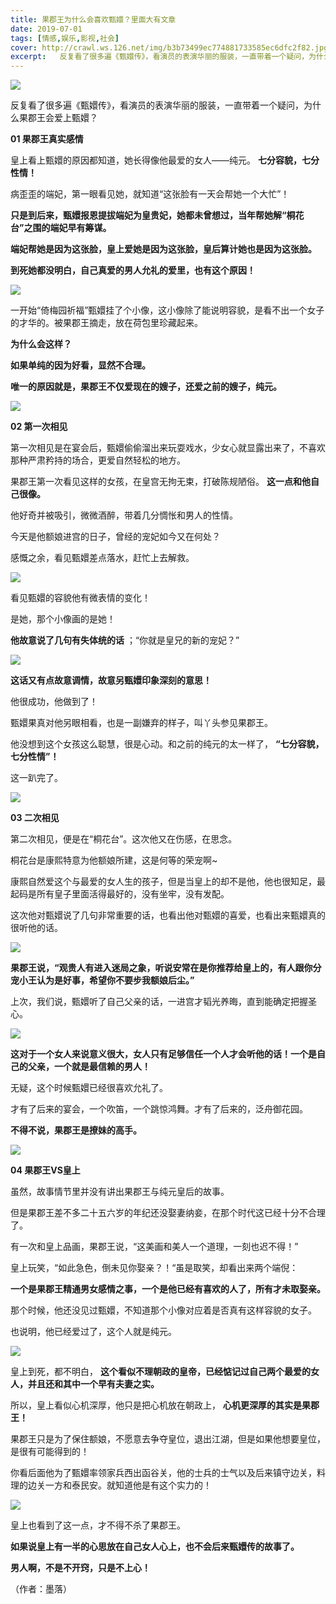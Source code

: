 ```yaml
---
title: 果郡王为什么会喜欢甄嬛？里面大有文章
date: 2019-07-01
tags: [情感,娱乐,影视,社会]
cover: http://crawl.ws.126.net/img/b3b73499ec774881733585ec6dfc2f82.jpg
excerpt:   反复看了很多遍《甄嬛传》，看演员的表演华丽的服装，一直带着一个疑问，为什么果郡王会爱上甄嬛？
---
```

![](http://crawl.ws.126.net/img/b3b73499ec774881733585ec6dfc2f82.jpg)  

反复看了很多遍《甄嬛传》，看演员的表演华丽的服装，一直带着一个疑问，为什么果郡王会爱上甄嬛？

**01 果郡王真实感情**

皇上看上甄嬛的原因都知道，她长得像他最爱的女人——纯元。 **七分容貌，七分性情！**

病歪歪的端妃，第一眼看见她，就知道“这张脸有一天会帮她一个大忙”！

**只是到后来，甄嬛报恩提拔端妃为皇贵妃，她都未曾想过，当年帮她解“桐花台”之围的端妃早有筹谋。**

**端妃帮她是因为这张脸，皇上爱她是因为这张脸，皇后算计她也是因为这张脸。**

**到死她都没明白，自己真爱的男人允礼的爱里，也有这个原因！**

![](http://crawl.ws.126.net/img/a9efa2e56a747ea2877d6aefe49cab11.jpg)  

一开始“倚梅园祈福”甄嬛挂了个小像，这小像除了能说明容貌，是看不出一个女子的才华的。被果郡王摘走，放在荷包里珍藏起来。

**为什么会这样？**

**如果单纯的因为好看，显然不合理。**

**唯一的原因就是，果郡王不仅爱现在的嫂子，还爱之前的嫂子，纯元。**

![](http://crawl.ws.126.net/img/5774f76da4b3ea1f7b5219ed8f4e41cc.jpg)  

**02 第一次相见**

第一次相见是在宴会后，甄嬛偷偷溜出来玩耍戏水，少女心就显露出来了，不喜欢那种严肃矜持的场合，更爱自然轻松的地方。

果郡王第一次看见这样的女孩，在皇宫无拘无束，打破陈规陋俗。 **这一点和他自己很像。**

他好奇并被吸引，微微酒醉，带着几分惆怅和男人的性情。

今天是他额娘进宫的日子，曾经的宠妃如今又在何处？

感慨之余，看见甄嬛差点落水，赶忙上去解救。

![](http://crawl.ws.126.net/img/6484df332df3d9f6d31d5717b7609c86.jpg)  

看见甄嬛的容貌他有微表情的变化！

是她，那个小像画的是她！

**他故意说了几句有失体统的话** ；“你就是皇兄的新的宠妃？”

![](http://crawl.ws.126.net/img/a74fa641389585c786c78b7b6afae1af.jpg)  

**这话又有点故意调情，故意另甄嬛印象深刻的意思！**

他很成功，他做到了！

甄嬛果真对他另眼相看，也是一副嫌弃的样子，叫丫头参见果郡王。

他没想到这个女孩这么聪慧，很是心动。和之前的纯元的太一样了， **“七分容貌，七分性情”！**

这一趴完了。

![](http://crawl.ws.126.net/img/7a2d5beee3fcc3ac4fcad3834bb647dc.jpg)  

**03 二次相见**

第二次相见，便是在“桐花台”。这次他又在伤感，在思念。

桐花台是康熙特意为他额娘所建，这是何等的荣宠啊~

康熙自然爱这个与最爱的女人生的孩子，但是当皇上的却不是他，他也很知足，最起码是所有皇子里面活得最好的，没有坐牢，没有发配。

这次他对甄嬛说了几句非常重要的话，也看出他对甄嬛的喜爱，也看出来甄嬛真的很听他的话。

![](http://crawl.ws.126.net/img/8d95a958801245008773d5d91c5fc804.jpg)  

**果郡王说，“观贵人有进入迷局之象，听说安常在是你推荐给皇上的，有人跟你分宠小王认为是好事，希望你不要步我额娘后尘。”**

上次，我们说，甄嬛听了自己父亲的话，一进宫才韬光养晦，直到能确定把握圣心。

![](http://crawl.ws.126.net/img/1aa04092e5af95ac298a4abbf62a3843.jpg)  

**这对于一个女人来说意义很大，女人只有足够信任一个人才会听他的话！一个是自己的父亲，一个就是最信赖的男人！**

无疑，这个时候甄嬛已经很喜欢允礼了。

才有了后来的宴会，一个吹笛，一个跳惊鸿舞。才有了后来的，泛舟御花园。

**不得不说，果郡王是撩妹的高手。**

![](http://crawl.ws.126.net/img/b1270ba5cf7d6763c43eb1c0c2aa8636.jpg)  

**04 果郡王VS皇上**

虽然，故事情节里并没有讲出果郡王与纯元皇后的故事。

但是果郡王差不多二十五六岁的年纪还没娶妻纳妾，在那个时代这已经十分不合理了。

有一次和皇上品画，果郡王说，“这美画和美人一个道理，一刻也迟不得！”

皇上玩笑，“如此急色，倒未见你娶亲？！“虽是取笑，却看出来两个端倪：

**一个是果郡王精通男女感情之事，一个是他已经有喜欢的人了，所有才未取娶亲。**

那个时候，他还没见过甄嬛，不知道那个小像对应着是否真有这样容貌的女子。

也说明，他已经爱过了，这个人就是纯元。

![](http://crawl.ws.126.net/img/a9b454dcde60253d44dfdd76130f1634.jpg)  

皇上到死，都不明白， **这个看似不理朝政的皇帝，已经惦记过自己两个最爱的女人，并且还和其中一个早有夫妻之实。**

所以，皇上看似心机深厚，他只是把心机放在朝政上， **心机更深厚的其实是果郡王！**

果郡王只是为了保住额娘，不愿意去争夺皇位，退出江湖，但是如果他想要皇位，是很有可能得到的！

你看后面他为了甄嬛率领家兵西出函谷关，他的士兵的士气以及后来镇守边关，料理的边关一方和泰民安。就知道他是有这个实力的！

![](http://crawl.ws.126.net/img/81f36db3dc978e9369801568b0022ca6.jpg)  

皇上也看到了这一点，才不得不杀了果郡王。

**如果说皇上有一半的心思放在自己女人心上，也不会后来甄嬛传的故事了。**

**男人啊，不是不开窍，只是不上心！**

（作者：墨落）


